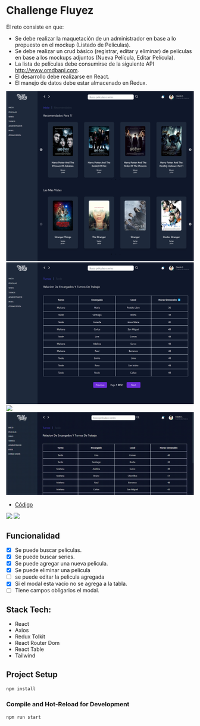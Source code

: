 # Challenge Fluyez

El reto consiste en que:
- Se debe realizar la maquetación de un administrador en base a lo propuesto en el mockup (Listado de Películas).
- Se debe realizar un crud básico (registrar, editar y eliminar) de películas en base a los mockups adjuntos (Nueva Película, Editar Película).
- La lista de películas debe consumirse de la siguiente API http://www.omdbapi.com.
- El desarrollo debe realizarse en React.
- El manejo de datos debe estar almacenado en Redux.

![](src/assets/localhost_3000_administrador%20(6).png)
![](src/assets/localhost_3000_%20(10).png)
![](src/assets/screen-recorder-mon-feb-21-2022-08-06-52%20(1).gif)
![](src/assets/screen-recorder-mon-feb-21-2022-08-09-03.gif)

- [Código](https://github.com/Alemapyapur/Challenge-Fluyez)


![](src/assets/screen-recorder-mon-feb-21-2022-08-07-58_1.gif)
![](src/assets/screen-recorder-mon-feb-21-2022-08-08-28_1.gif)
## Funcionalidad


- [X] Se puede buscar peliculas.
- [X] Se puede buscar series.
- [X] Se puede agregar una nueva pelicula.
- [X] Se puede eliminar una pelicula
- [ ] se puede editar la pelicula agregada
- [X] Si el modal esta vacio no se agrega a la tabla.
- [ ] Tiene campos obligarios el modal.

## Stack Tech:
- React
- Axios
- Redux Tolkit
- React Router Dom
- React Table
- Tailwind


## Project Setup

```sh
npm install
```

### Compile and Hot-Reload for Development

```sh
npm run start
```
